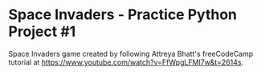 # Space Invaders - Practice Python Project #1

Space Invaders game created by following Attreya Bhatt's freeCodeCamp tutorial at https://www.youtube.com/watch?v=FfWpgLFMI7w&t=2614s. 

